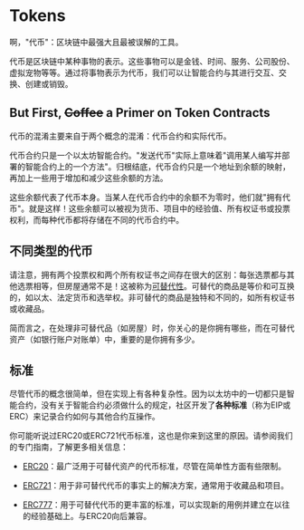 # Tokens
啊，"代币"：区块链中最强大且最被误解的工具。

代币是区块链中某种事物的表示。这些事物可以是金钱、时间、服务、公司股份、虚拟宠物等等。通过将事物表示为代币，我们可以让智能合约与其进行交互、交换、创建或销毁。

## But First, ~~Coffee~~ a Primer on Token Contracts
代币的混淆主要来自于两个概念的混淆：代币合约和实际代币。

代币合约只是一个以太坊智能合约。"发送代币"实际上意味着"调用某人编写并部署的智能合约上的一个方法"。归根结底，代币合约只是一个地址到余额的映射，再加上一些用于增加和减少这些余额的方法。

这些余额代表了代币本身。当某人在代币合约中的余额不为零时，他们就"拥有代币"。就是这样！这些余额可以被视为货币、项目中的经验值、所有权证书或投票权利，而每种代币都将存储在不同的代币合约中。

## 不同类型的代币
请注意，拥有两个投票权和两个所有权证书之间存在很大的区别：每张选票都与其他选票相等，但房屋通常不是！这被称为[可替代性](https://en.wikipedia.org/wiki/Fungibility)。可替代的商品是等价和可互换的，如以太、法定货币和选举权。非可替代的商品是独特和不同的，如所有权证书或收藏品。

简而言之，在处理非可替代品（如房屋）时，你关心的是你拥有哪些，而在可替代资产（如银行账户对账单）中，重要的是你拥有多少。

## 标准
尽管代币的概念很简单，但在实现上有各种复杂性。因为以太坊中的一切都只是智能合约，没有关于智能合约必须做什么的规定，社区开发了**各种标准**（称为EIP或ERC）来记录合约如何与其他合约互操作。

你可能听说过ERC20或ERC721代币标准，这也是你来到这里的原因。请参阅我们的专门指南，了解更多相关信息：

* [ERC20](./ERC20/ERC20.md)：最广泛用于可替代资产的代币标准，尽管在简单性方面有些限制。

* [ERC721](./ERC721.md)：用于非可替代代币的事实上的解决方案，通常用于收藏品和项目。

* [ERC777](./ERC777.md)：用于可替代代币的更丰富的标准，可以实现新的用例并建立在以往的经验基础上。与ERC20向后兼容。